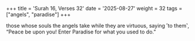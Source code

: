 +++
title = 'Surah 16, Verses 32'
date = '2025-08-27'
weight = 32
tags = ["angels", "paradise"]
+++

those whose souls the angels take while they are virtuous, saying ˹to them˺, “Peace be upon you! Enter Paradise for what you used to do.”